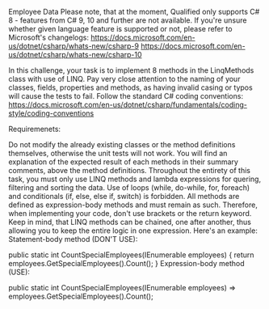 Employee Data
Please note, that at the moment, Qualified only supports C# 8 - features from C# 9, 10 and further are not available. If you're unsure whether given language feature is supported or not, please refer to Microsoft's changelogs:
https://docs.microsoft.com/en-us/dotnet/csharp/whats-new/csharp-9
https://docs.microsoft.com/en-us/dotnet/csharp/whats-new/csharp-10

In this challenge, your task is to implement 8 methods in the LinqMethods class with use of LINQ. Pay very close attention to the naming of your classes, fields, properties and methods, as having invalid casing or typos will cause the tests to fail. Follow the standard C# coding conventions: https://docs.microsoft.com/en-us/dotnet/csharp/fundamentals/coding-style/coding-conventions

Requiremenets:

Do not modify the already existing classes or the method definitions themselves, otherwise the unit tests will not work.
You will find an explanation of the expected result of each methods in their summary comments, above the method definitions.
Throughout the entirety of this task, you must only use LINQ methods and lambda expressions for quering, filtering and sorting the data. Use of loops (while, do-while, for, foreach) and conditionals (if, else, else if, switch) is forbidden.
All methods are defined as expression-body methods and must remain as such. Therefore, when implementing your code, don't use brackets or the return keyword. Keep in mind, that LINQ methods can be chained, one after another, thus allowing you to keep the entire logic in one expression. Here's an example:
Statement-body method (DON'T USE):

public static int CountSpecialEmployees(IEnumerable<Employee> employees)
{
  return employees.GetSpecialEmployees().Count();
}
Expression-body method (USE):

public static int CountSpecialEmployees(IEnumerable<Employee> employees)
  => employees.GetSpecialEmployees().Count();